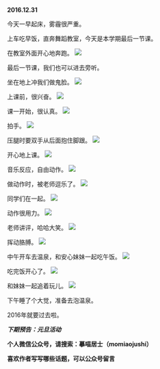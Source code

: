 
**2016.12.31**

今天一早起床，雾霾很严重。

上车吃早饭，直奔舞蹈教室，今天是本学期最后一节课。

在教室外面开心地奔跑。
![](http://upload-images.jianshu.io/upload_images/51001-a46c805a072450a3.jpg)


最后一节课，我们也可以进去旁听。

坐在地上冲我们做鬼脸。
![](http://upload-images.jianshu.io/upload_images/51001-28cd809b3ee86caf.jpg)


上课前，很兴奋。
![](http://upload-images.jianshu.io/upload_images/51001-8f4386ca7e5753f8.jpg)


课一开始，很认真。
![](http://upload-images.jianshu.io/upload_images/51001-c43056be021cc10f.jpg)


拍手。
![](http://upload-images.jianshu.io/upload_images/51001-63129165be3e5f7d.jpg)


压腿时要双手从后面抱住脚跟。
![](http://upload-images.jianshu.io/upload_images/51001-68a0aee9cdaffc33.jpg)


开心地上课。
![](http://upload-images.jianshu.io/upload_images/51001-1b0099719b76abda.jpg)


音乐反应，自由动作。
![](http://upload-images.jianshu.io/upload_images/51001-18ec7892e0a4993c.jpg)


做动作时，被老师逗乐了。
![](http://upload-images.jianshu.io/upload_images/51001-c7bfe70ac344de85.jpg)


同学们在一起。
![](http://upload-images.jianshu.io/upload_images/51001-9cfa01c81a77331d.jpg)


动作很用力。
![](http://upload-images.jianshu.io/upload_images/51001-16daa02fa199f624.jpg)


老师讲评，哈哈大笑。
![](http://upload-images.jianshu.io/upload_images/51001-c39ca76fcd0b6248.jpg)


挥动胳膊。
![](http://upload-images.jianshu.io/upload_images/51001-5942282a1bea49f0.jpg)


中午开车去温泉，和安心妹妹一起吃午饭。
![](http://upload-images.jianshu.io/upload_images/51001-5e51d0684365693a.jpg)


吃完饭开心了。
![](http://upload-images.jianshu.io/upload_images/51001-850a1aeefd812ff1.jpg)


和妹妹一起追着玩儿。
![](http://upload-images.jianshu.io/upload_images/51001-86457f0f1f68f3b9.jpg)


下午睡了个大觉，准备去泡温泉。

2016年就要过去啦。


***下期预告：元旦活动***


**个人微信公众号，请搜索：摹喵居士（momiaojushi）**

**喜欢作者写写哪些话题，可以公众号留言**
